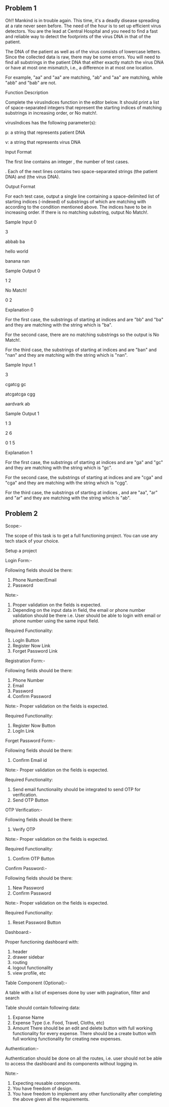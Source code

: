 ## Problem 1

Oh!! Mankind is in trouble again. This time, it's a deadly disease spreading at a rate never seen before. The need of the hour is to set up efficient virus detectors. You are the lead at Central Hospital and you need to find a fast and reliable way to detect the footprints of the virus DNA in that of the patient.

The DNA of the patient as well as of the virus consists of lowercase letters. Since the collected data is raw, there may be some errors. You will need to find all substrings in the patient DNA that either exactly match the virus DNA or have at most one mismatch, i.e., a difference in at most one location.

For example, "aa" and "aa" are matching, "ab" and "aa" are matching, while "abb" and "bab" are not.

Function Description

Complete the virusIndices function in the editor below. It should print a list of space-separated integers that represent the starting indices of matching substrings in increasing order, or No match!.

virusIndices has the following parameter(s):

p: a string that represents patient DNA

v: a string that represents virus DNA

Input Format

The first line contains an integer , the number of test cases.

. Each of the next  lines contains two space-separated strings  (the patient DNA) and  (the virus DNA).

Output Format

For each test case, output a single line containing a space-delimited list of starting indices (-indexed) of substrings of  which are matching with  according to the condition mentioned above. The indices have to be in increasing order. If there is no matching substring, output No Match!.

Sample Input 0

3

abbab ba

hello world

banana nan

Sample Output 0

1 2

No Match!

0 2

Explanation 0

For the first case, the substrings of  starting at indices  and  are "bb" and "ba" and they are matching with the string  which is "ba".

For the second case, there are no matching substrings so the output is No Match!.

For the third case, the substrings of  starting at indices  and  are "ban" and "nan" and they are matching with the string  which is "nan".

Sample Input 1

3

cgatcg gc

atcgatcga cgg

aardvark ab

Sample Output 1

1 3

2 6

0 1 5

Explanation 1

For the first case, the substrings of  starting at indices  and  are "ga" and "gc" and they are matching with the string  which is "gc".

For the second case, the substrings of  starting at indices  and  are "cga" and "cga" and they are matching with the string  which is "cgg".

For the third case, the substrings of  starting at indices ,  and  are "aa", "ar" and "ar" and they are matching with the string  which is "ab".

## Problem 2

Scope:-

The scope of this task is to get a full functioning project. You can use any tech stack of your choice.

Setup a project

Login Form:-

Following fields should be there:
1. Phone Number/Email
2. Password

Note:-
1. Proper validation on the fields is expected.
2. Depending on the input data in field, the email or phone number validation should be there i.e. User should be able to login with email or phone number using the same input field.

Required Functionality:
1. LogIn Button
2. Register Now Link
3. Forget Password Link

Registration Form:-

Following fields should be there:
1. Phone Number
2. Email
3. Password
4. Confirm Password

Note:- Proper validation on the fields is expected.

Required Functionality:
1. Register Now Button
2. LogIn Link

Forget Password Form:-

Following fields should be there:
1. Confirm Email id

Note:- Proper validation on the fields is expected.

Required Functionality:
1. Send email functionality should be integrated to send OTP for verification.
2. Send OTP Button

OTP Verification:-

Following fields should be there:
1. Verify OTP

Note:- Proper validation on the fields is expected.

Required Functionality:
1. Confirm OTP Button

Confirm Password:-

Following fields should be there:
1. New Password
2. Confirm Password

Note:- Proper validation on the fields is expected.

Required Functionality:
1. Reset Password Button

Dashboard:-

Proper functioning dashboard with: 
1. header
2. drawer sidebar
3. routing
4. logout functionality
5. view profile, etc

Table Component (Optional):-

A table with a list of expenses done by user with pagination, filter and search

Table should contain following data:
1. Expanse Name
2. Expense Type (i.e. Food, Travel, Cloths, etc)
3. Amount
There should be an edit and delete button with full working functionality for every expense.
There should be a create button with full working functionality for creating new expenses.

Authentication:-

Authentication should be done on all the routes, i.e. user should not be able to access the dashboard and its components without logging in.

Note:-
1. Expecting reusable components.
2. You have freedom of design.
3. You have freedom to implement any other functionality after completing the above given all the requirements.
